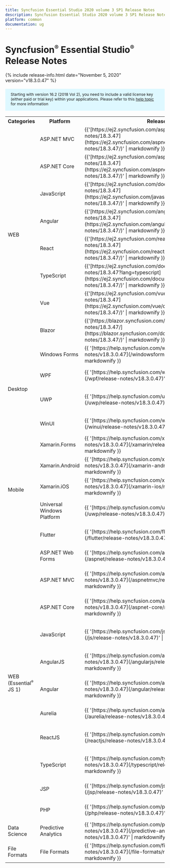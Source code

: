 ```yaml
---
title: Syncfusion Essential Studio 2020 volume 3 SP1 Release Notes  
description: Syncfusion Essential Studio 2020 volume 3 SP1 Release Notes  
platform: common
documentation: ug
---
```


# Syncfusion<sup style="font-size:70%">&reg;</sup> Essential Studio<sup style="font-size:70%">&reg;</sup>  Release Notes  

{% include release-info.html date="November 5, 2020"   version="v18.3.0.47" %} 

<style>
#license {
    font-size: .88em!important;
margin-top: 1.5em;     margin-bottom: 1.5em;
    background-color: #def8ff;
    padding: 10px 17px 14px;
}
</style>

<div id="license">
Starting with version 16.2 (2018 Vol 2), you need to include a valid license key (either paid or trial key) within your applications. 
Please refer to this <a href="/common/essential-studio/licensing/license-key">help topic</a> for more information 
</div>



<table>
<tr>
<th>
Categories</th><th>
Platform</th><th>
Release Notes</th><th>
Read Me</th></tr>
<tr>
<td rowspan="8">
WEB 
</td>
<td>
ASP.NET MVC
</td>
<td>{{'[https://ej2.syncfusion.com/aspnetmvc/documentation/release-notes/18.3.47](https://ej2.syncfusion.com/aspnetmvc/documentation/release-notes/18.3.47/)' | markdownify }}
</td>
<td>{{'[http://files2.syncfusion.com/Installs/v18.3.0.47/ReadMe/web/ASPMVC.html](http://files2.syncfusion.com/Installs/v18.3.0.47/ReadMe/web/ASPMVC.html)' | markdownify }}
</td>
</tr>
<tr>
<td>
ASP.NET Core	
</td>
<td>{{'[https://ej2.syncfusion.com/aspnetcore/documentation/release-notes/18.3.47](https://ej2.syncfusion.com/aspnetcore/documentation/release-notes/18.3.47/)' | markdownify }}
</td>
<td>{{'[http://files2.syncfusion.com/Installs/v18.3.0.47/ReadMe/web/ASPNETCORE.html](http://files2.syncfusion.com/Installs/v18.3.0.47/ReadMe/web/ASPNETCORE.html)' | markdownify }}
</td>
</tr>
<tr>
<td>
JavaScript
</td>
<td>{{'[https://ej2.syncfusion.com/documentation/release-notes/18.3.47](https://ej2.syncfusion.com/javascript/documentation/release-notes/18.3.47/)' | markdownify }}
</td>
<td>{{'[http://files2.syncfusion.com/Installs/v18.3.0.47/ReadMe/web/JavaScript.html](http://files2.syncfusion.com/Installs/v18.3.0.47/ReadMe/web/JavaScript.html)' | markdownify }}
</td>
</tr>
<tr>
<td>
Angular
</td>
<td>{{'[https://ej2.syncfusion.com/angular/documentation/release-notes/18.3.47](https://ej2.syncfusion.com/angular/documentation/release-notes/18.3.47/)' | markdownify }}
</td>
<td>{{'[http://files2.syncfusion.com/Installs/v18.3.0.47/ReadMe/web/Angular.html](http://files2.syncfusion.com/Installs/v18.3.0.47/ReadMe/web/Angular.html)' | markdownify }}
</td>
</tr>
<tr>
<td>
React
</td>
<td>{{'[https://ej2.syncfusion.com/react/documentation/release-notes/18.3.47](https://ej2.syncfusion.com/react/documentation/release-notes/18.3.47/)' | markdownify }}
</td>
<td>{{'[http://files2.syncfusion.com/Installs/v18.3.0.47/ReadMe/web/React.html](http://files2.syncfusion.com/Installs/v18.3.0.47/ReadMe/web/React.html)' | markdownify }}
</td>
</tr>
<tr>
<td>
TypeScript
</td>
<td>{{'[https://ej2.syncfusion.com/documentation/release-notes/18.3.47?lang=typescript](https://ej2.syncfusion.com/documentation/release-notes/18.3.47/)' | markdownify }}
</td>
<td>{{'[http://files2.syncfusion.com/Installs/v18.3.0.47/ReadMe/web/TypeScript.html](http://files2.syncfusion.com/Installs/v18.3.0.47/ReadMe/web/TypeScript.html)' | markdownify }}
</td>
</tr>
<tr>
<td>
Vue
</td>
<td>{{'[https://ej2.syncfusion.com/vue/documentation/release-notes/18.3.47](https://ej2.syncfusion.com/vue/documentation/release-notes/18.3.47/)' | markdownify }}
</td>
<td>{{'[http://files2.syncfusion.com/Installs/v18.3.0.47/ReadMe/web/Vue.html](http://files2.syncfusion.com/Installs/v18.3.0.47/ReadMe/web/Vue.html)' | markdownify }}
</td>
</tr>
<tr>
<td>
Blazor
</td>
<td>{{'[https://blazor.syncfusion.com/documentation/release-notes/18.3.47/](https://blazor.syncfusion.com/documentation/release-notes/18.3.47/)' | markdownify }}
</td>
<td>{{'[http://files2.syncfusion.com/Installs/v18.3.0.47/ReadMe/web/Blazor.html](http://files2.syncfusion.com/Installs/v18.3.0.47/ReadMe/web/Blazor.html)' | markdownify }}
</td>
</tr>
<tr>
<td rowspan="4">
Desktop
</td>
<td>
Windows Forms
</td>
<td>{{ '[https://help.syncfusion.com/windowsforms/release-notes/v18.3.0.47](/windowsforms/release-notes/v18.3.0.47)' | markdownify }}
</td>
<td>{{ '[http://files2.syncfusion.com/Installs/v18.3.0.47/ReadMe/WindowsForms.html](http://files2.syncfusion.com/Installs/v18.3.0.47/ReadMe/WindowsForms.html)' | markdownify }}
</td>
</tr>
<tr>
<td>
WPF
</td>
<td>{{ '[https://help.syncfusion.com/wpf/release-notes/v18.3.0.47](/wpf/release-notes/v18.3.0.47)' | markdownify }}
</td>
<td>{{ '[http://files2.syncfusion.com/Installs/v18.3.0.47/ReadMe/WPF.html](http://files2.syncfusion.com/Installs/v18.3.0.47/ReadMe/WPF.html)' | markdownify }}
</td>
</tr>
<tr>
<td>
UWP
</td>
<td>{{ '[https://help.syncfusion.com/uwp/release-notes/v18.3.0.47](/uwp/release-notes/v18.3.0.47)' | markdownify }}
</td>
<td>{{ '[http://files2.syncfusion.com/Installs/v18.3.0.47/ReadMe/UniversalWindows.html](http://files2.syncfusion.com/Installs/v18.3.0.47/ReadMe/UniversalWindows.html)' | markdownify }}
</td>
</tr>
<tr>
<td>
WinUI
</td>
<td>{{ '[https://help.syncfusion.com/winui/release-notes/v18.3.0.47](/winui/release-notes/v18.3.0.47)' | markdownify }}
</td>
<td>{{ '[http://files2.syncfusion.com/Installs/v18.3.0.47/ReadMe/WinUI.html](http://files2.syncfusion.com/Installs/v18.3.0.47/ReadMe/WinUI.html)' | markdownify }}
</td>
</tr>
<tr>
<td rowspan="5">
Mobile
</td>
<td>
Xamarin.Forms
</td>
<td>{{ '[https://help.syncfusion.com/xamarin/release-notes/v18.3.0.47](/xamarin/release-notes/v18.3.0.47)' | markdownify }}
</td>
<td>{{ '[http://files2.syncfusion.com/Installs/v18.3.0.47/ReadMe/Xamarin_Forms.html](http://files2.syncfusion.com/Installs/v18.3.0.47/ReadMe/Xamarin_Forms.html)' | markdownify }}
</td>
</tr>
<tr>
<td>
Xamarin.Android
</td>
<td>{{ '[https://help.syncfusion.com/xamarin-android/release-notes/v18.3.0.47](/xamarin-android/release-notes/v18.3.0.47)' | markdownify }}
</td>
<td>{{ '[http://files2.syncfusion.com/Installs/v18.3.0.47/ReadMe/Xamarin_Forms.html](http://files2.syncfusion.com/Installs/v18.3.0.47/ReadMe/Xamarin_Forms.html)' | markdownify }}
</td>
</tr>
<tr>
<td>
Xamarin.iOS
</td>
<td>{{ '[https://help.syncfusion.com/xamarin-ios/release-notes/v18.3.0.47](/xamarin-ios/release-notes/v18.3.0.47)' | markdownify }}
</td>
<td>{{ '[http://files2.syncfusion.com/Installs/v18.3.0.47/ReadMe/Xamarin_Forms.html](http://files2.syncfusion.com/Installs/v18.3.0.47/ReadMe/Xamarin_Forms.html)' | markdownify }}
</td>
</tr>
<tr>
<td>
Universal Windows Platform
</td>
<td>{{ '[https://help.syncfusion.com/uwp/release-notes/v18.3.0.47](/uwp/release-notes/v18.3.0.47)' | markdownify }}
</td>
<td>{{ '[http://files2.syncfusion.com/Installs/v18.3.0.47/ReadMe/UniversalWindows.html](http://files2.syncfusion.com/Installs/v18.3.0.47/ReadMe/UniversalWindows.html)' | markdownify }}
</td>
</tr>
<tr>
<td>
Flutter
</td>
<td>{{ '[https://help.syncfusion.com/flutter/release-notes/v18.3.0.47](/flutter/release-notes/v18.3.0.47)' | markdownify }}
</td>
<td>{{ '[http://files2.syncfusion.com/Installs/v18.3.0.47/ReadMe/Flutter.html](http://files2.syncfusion.com/Installs/v18.3.0.47/ReadMe/Flutter.html)' | markdownify }}
</td>
</tr>
<tr>
<td rowspan="11">
WEB (Essential<sup style="font-size:70%">&reg;</sup> JS 1)
</td>
<td>
ASP.NET Web Forms
</td>
<td>{{ '[https://help.syncfusion.com/aspnet/release-notes/v18.3.0.47](/aspnet/release-notes/v18.3.0.47)' | markdownify }}
</td>
<td>{{ '[http://files2.syncfusion.com/Installs/v18.3.0.47/ReadMe/essential-js1/ASP.html](http://files2.syncfusion.com/Installs/v18.3.0.47/ReadMe/essential-js1/ASP.html)' | markdownify }}
</td>
</tr>
<tr>
<td>
ASP.NET MVC
</td>
<td>{{ '[https://help.syncfusion.com/aspnetmvc/release-notes/v18.3.0.47](/aspnetmvc/release-notes/v18.3.0.47)' | markdownify }}
</td>
<td>{{ '[http://files2.syncfusion.com/Installs/v18.3.0.47/ReadMe/essential-js1/ASPMVC.html](http://files2.syncfusion.com/Installs/v18.3.0.47/ReadMe/essential-js1/ASPMVC.html)' | markdownify }}
</td>
</tr>
<tr>
<td>
ASP.NET Core
</td>
<td>{{ '[https://help.syncfusion.com/aspnet-core/release-notes/v18.3.0.47](/aspnet-core/release-notes/v18.3.0.47)' | markdownify }}
</td>
<td>
{{ '[http://files2.syncfusion.com/Installs/v18.3.0.47/ReadMe/essential-js1/ASPNETCORE.html](http://files2.syncfusion.com/Installs/v18.3.0.47/ReadMe/essential-js1/ASPNETCORE.html)' | markdownify }}
</td>
</tr>
<tr>
<td>
JavaScript
</td>
<td>{{ '[https://help.syncfusion.com/js/release-notes/v18.3.0.47](/js/release-notes/v18.3.0.47)' | markdownify }}
</td>
<td>{{ '[http://files2.syncfusion.com/Installs/v18.3.0.47/ReadMe/essential-js1/JavaScript.html](http://files2.syncfusion.com/Installs/v18.3.0.47/ReadMe/essential-js1/JavaScript.html)' | markdownify }}
</td>
</tr>
<tr>
<td>
AngularJS
</td>
<td>{{ '[https://help.syncfusion.com/angularjs/release-notes/v18.3.0.47](/angularjs/release-notes/v18.3.0.47)' | markdownify }}
</td>
<td>{{ '[http://files2.syncfusion.com/Installs/v18.3.0.47/ReadMe/essential-js1/AngularJS.html](http://files2.syncfusion.com/Installs/v18.3.0.47/ReadMe/essential-js1/AngularJS.html)' | markdownify }}
</td>
</tr>
<tr>
<td>
Angular
</td>
<td>{{ '[https://help.syncfusion.com/angular/release-notes/v18.3.0.47](/angular/release-notes/v18.3.0.47)' | markdownify }}
</td>
<td>{{ '[http://files2.syncfusion.com/Installs/v18.3.0.47/ReadMe/essential-js1/Angular.html](http://files2.syncfusion.com/Installs/v18.3.0.47/ReadMe/essential-js1/Angular.html)' | markdownify }}
</td>
</tr>
<tr>
<td>
Aurelia
</td>
<td>{{ '[https://help.syncfusion.com/aurelia/release-notes/v18.3.0.47](/aurelia/release-notes/v18.3.0.47)' | markdownify }}
</td>
<td>{{ '[http://files2.syncfusion.com/Installs/v18.3.0.47/ReadMe/essential-js1/Aurelia.html](http://files2.syncfusion.com/Installs/v18.3.0.47/ReadMe/essential-js1/Aurelia.html)' | markdownify }}
</td>
</tr>
<tr>
<td>
ReactJS
</td>
<td>{{ '[https://help.syncfusion.com/reactjs/release-notes/v18.3.0.47](/reactjs/release-notes/v18.3.0.47)' | markdownify }}
</td>
<td>{{ '[http://files2.syncfusion.com/Installs/v18.3.0.47/ReadMe/essential-js1/ReactJS.html](http://files2.syncfusion.com/Installs/v18.3.0.47/ReadMe/essential-js1/ReactJS.html)' | markdownify }}
</td>
</tr>
<tr>
<td>
TypeScript
</td>
<td>{{ '[https://help.syncfusion.com/typescript/release-notes/v18.3.0.47](/typescript/release-notes/v18.3.0.47)' | markdownify }}
</td>
<td>{{ '[http://files2.syncfusion.com/Installs/v18.3.0.47/ReadMe/essential-js1/TypeScript.html](http://files2.syncfusion.com/Installs/v18.3.0.47/ReadMe/essential-js1/TypeScript.html)' | markdownify }}
</td>
</tr>
<tr>
<td>
JSP
</td>
<td>{{ '[https://help.syncfusion.com/jsp/release-notes/v18.3.0.47](/jsp/release-notes/v18.3.0.47)' | markdownify }}
</td>
<td>{{ '[http://files2.syncfusion.com/Installs/v18.3.0.47/ReadMe/essential-js1/JSP.html](http://files2.syncfusion.com/Installs/v18.3.0.47/ReadMe/essential-js1/JSP.html)' | markdownify }}
</td>
</tr>
<tr>
<td>
PHP
</td>
<td>{{ '[https://help.syncfusion.com/php/release-notes/v18.3.0.47](/php/release-notes/v18.3.0.47)' | markdownify }}
</td>
<td>{{ '[http://files2.syncfusion.com/Installs/v18.3.0.47/ReadMe/essential-js1/PHP.html](http://files2.syncfusion.com/Installs/v18.3.0.47/ReadMe/essential-js1/PHP.html)' | markdownify }}
</td>
</tr>
<tr>
<td>
Data Science
</td>
<td>
Predictive Analytics
</td>
<td>{{ '[https://help.syncfusion.com/predictive-analytics/release-notes/v18.3.0.47](/predictive-analytics/release-notes/v18.3.0.47)' | markdownify }}
</td>
<td>
</td>
</tr>
<tr>
<td>
File Formats
</td>
<td>
File Formats
</td>
<td>{{ '[https://help.syncfusion.com/file-formats/release-notes/v18.3.0.47](/file-formats/release-notes/v18.3.0.47)' | markdownify }}
</td>
<td>
</td>
</tr>
</table>